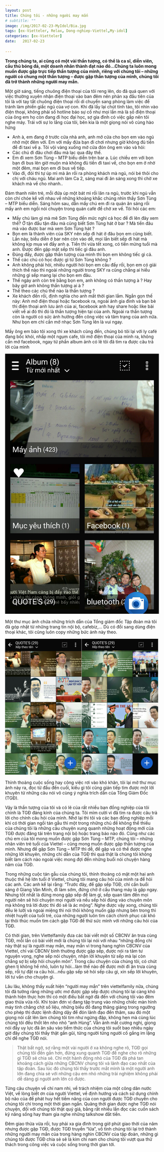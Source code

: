 ```yaml
---
layout: post
title: Chúng tôi - những người may mắn
# subtitle: ""
image: /img/2017-02-23-MyIdol/Bia.jpg
tags: [ex-Vietteler, Relax, Dong-nghiep-Viettel,My-idol]
categories: [ex-Vietteler]
date:   2017-02-23

---
```


**Trong chúng ta, ai cũng có một vài thần tượng, có thể là ca sĩ, diễn viên, cầu thủ bóng đá, một doanh nhân thành đạt nào đó…Chúng ta luôn mong muốn được gặp trực tiếp thần tượng của mình, riêng với chúng tôi – những người có chung một thần tượng – được gặp thần tượng của mình, chúng tôi đã trở thành những người may mắn.**

Một giờ sáng, tiếng chuông điện thoại của tôi reng lên, do đã quá quen với việc thường xuyên nhận điện thoại vào ban đêm nên phản xạ đầu tiên của tôi là với tay tắt chuông điện thoại rồi di chuyển sang phòng làm việc để tránh làm phiền giấc ngủ của vợ con. Khi đã lấy lại chút tỉnh táo, tôi nhìn vào điện thoại, không phải số hotline báo sự cố như mọi lần mà là số điện thoại của ông em họ còn đang đi học đại học, sợ gia đình có việc gấp nên tôi nghe máy. Trái với sự lo lắng của tôi, bên kia là một giọng nói vô cùng hào hứng
- Anh à, em đang ở trước cửa nhà anh, anh mở cửa cho bọn em vào ngủ nhờ một đêm với. Em với mấy đứa bạn đi chơi nhưng giờ không đủ tiền để đi taxi về ạ.
 Tôi vội vàng xuống mở cửa đón ông em vào và hỏi:
- Các chú đi đâu chơi đâu mà lạc qua đây thế.
- Em đi xem Sơn Tùng – MTP biểu diễn trên bar ạ. Lúc chiều em với bọn bạn đi bus lên giờ muộn mà không đủ tiền đi taxi về, cho bọn em ở nhờ một đêm, mai bọn em đi bus về tiếp.
- Vào đi, đói thì tự úp mì mà ăn rồi ra phòng khách mà ngủ, nói bé thôi cho chị với cháu ngủ. Mai anh làm Ca 2, sáng mai đi ăn sáng xong thì chờ xe khách mà về cho nhanh.. 

Đám thanh niên trẻ, mỗi đứa úp một bát mì rồi lăn ra ngủ, trước khi ngủ vẫn còn chí chóe kể với nhau về những khoảng khắc chúng nhìn thấy Sơn Tùng – MTP biểu diễn. Sáng hôm sau, dẫn mấy chú em đi ra quán ăn sáng rồi mấy anh em ngồi nói chuyện trong quán café để chờ xe về. Tôi hỏi các em: 
- Mấy chú làm gì mà mê Sơn Tùng đến mức nghỉ cả học để đi lên đây xem thế? Ở tận đẩu tận đâu mà cũng biết Sơn Tùng hát ở bar ? Mà tiền đâu mà vào được bar mà xem Sơn Tùng hát ? 
- Bọn em là thành viên của SKY nên sếp đi hát ở đâu bọn em cũng biết. Lần này, biểu diễn ở bar nên còn vào dễ, mọi lần biết sếp đi hát mà không kịp mua vé đấy anh ạ. Tiền thì vừa tết xong, có tiền mừng tuổi mà anh. Được đến gặp mặt sếp thì tiếc gì đâu anh.
- Đúng đấy, được gặp thần tượng của mình thì bọn em không tiếc gì cả. 
- Thế các chú có học được gì từ Sơn Tùng không ?
- Anh không phải hỏi, nhiều người hỏi bọn em câu đấy rồi, bọn em có giải thích thế nào thì ngoài những người trong SKY ra cũng chẳng ai hiểu những gì sếp mang lại cho bọn em đâu. 
- Thế ngày anh còn trẻ bằng bọn em, anh không có thần tượng à ? Hay bây giờ anh không thần tượng ai à ? 
- Thế theo các chú thế nào là thần tượng ?
- Xe khách đến rồi, định nghĩa cho anh mất thời gian lắm. Ngắn gọn thế này: Anh mở điện thoại hoặc facebook ra, ngoài ảnh gia đình và bạn bè thì điện thoại anh lưu ảnh của ai, facebook anh hay share hoặc like bài viết về ai đó thì đó là thần tượng hiện tại của anh. Ngoài ra thần tượng còn là người có sức ảnh hưởng đến công việc và tâm trạng của anh nữa. Như bọn em chỉ cần mở nhạc Sơn Tùng lên là vui ngay.

Mấy ông em bảo tôi xong thì xe khách cũng đến, chúng bỏ tôi lại với ly café đang bốc khói, nhấp một ngụm cafe, tôi mở điện thoại của mình ra, không cần mở facebook,  ngay từ phần album ảnh có lẽ tôi đã tìm ra được câu trả lời của mình


![Teamwork](/img/2017-02-23-MyIdol/Screenshot_1.jpg)

Một thư mục ảnh chứa những trích dẫn của Tổng giám đốc Tập đoàn mà tôi đã góp nhặt từ những trang tin nội bộ, cafebiz,... Dù có đổi sang dùng điện thoại khác, tôi cũng luôn copy những bức ảnh này theo. 

![Teamwork](/img/2017-02-23-MyIdol/QUOTE.jpg)

Thỉnh thoảng cuộc sống hay công việc rơi vào khó khăn, tôi lại mở thư mục ảnh này ra, đọc từ đầu đến cuối, kiểu gì tôi cũng gián tiếp tìm được một lời khuyên từ những câu nói vô cùng ý nghĩa trích dẫn của Tổng Giám Đốc (TGĐ). 

Vậy là thần tượng của tôi và có lẽ của rất nhiều bạn đồng nghiệp của tôi chính là TGĐ đáng kính của chúng ta. Tôi mỉm cười vì đã tìm ra được câu trả lời cho chính câu hỏi của mình. Nhớ lại thì tôi và các bạn đồng nghiệp mỗi khi có thời gian ngồi tán gẫu thì một trong những chủ đề không thể thiếu của chúng tôi là những câu chuyện xung quanh những hoạt động mới của TGĐ được đăng tải trên trang nội bộ hoặc trang báo nào đó. 
Cũng như các chú em của tôi mong muốn được gặp Sơn Tùng – MTP, chúng tôi – những nhân viên trẻ tuổi của Viettel – cũng mong muốn được gặp thần tượng của mình. Nhưng để gặp Sơn Tùng – MTP thì dễ, để gặp và có thể được nghe những lời khuyên, những chỉ dẫn của TGĐ thì quả thật là chúng tôi không biết làm cách nào ngoài việc mong đợi đến những buổi nói chuyện hàng năm của TGĐ. 

Trong những cuộc tán gẫu của chúng tôi, thỉnh thoảng có mặt một hai anh thuộc thế hệ lớn tuổi ở Viettel, chúng tôi mang câu hỏi của mình ra để hỏi các anh. Các anh kể lại rằng: “Trước đây, để gặp sếp TGĐ, chỉ cần buổi sáng ở Giang Văn Minh, đi làm sớm, đứng chờ ở cầu thang máy là gặp ngay. Nhưng tốt nhất là đừng mong gặp sếp để làm gì, sếp quan tâm đến mọi người nên sẽ hỏi chuyện mọi người và nếu sếp hỏi đúng vào chuyên môn mà không trả lời được thì đó sẽ là ác mộng”. Nghe được vậy xong, chúng tôi đều lè lưỡi và ngoài miệng thì nói thôi không muốn gặp nhưng bên trong thì nhiệt huyết của tuổi trẻ, của những người luôn tìm cách chinh phục cái khó lại thôi thúc muốn tìm cách gặp TGĐ để thử sức mình với những câu hỏi của TGĐ.

Có thời gian, trên Viettelfamily đưa các bài viết một số CBCNV ăn trưa cùng TGĐ, mỗi lần có bài viết mới là chúng tôi lại nói với nhau “những đồng chí này thật sự là người may mắn, may mắn vì trong hang nghìn CBCNV của Viettel, chỉ vài CBCNV bình thường được gặp sếp, được nói ra tâm tư nguyện vọng, nghe sếp nói chuyện, nhận lời khuyên từ sếp mà lại còn chẳng sợ bị sếp hỏi chuyên môn”. Trong câu chuyện của chúng tôi, có chút ghen tị không hề nhỏ, luôn tự hỏi…làm thế nào để được mời đi ăn trưa cùng sếp, rồi tự đặt ra câu hỏi…nếu gặp sếp sẽ hỏi sếp câu gì, xin sếp lời khuyên, lời tư vấn cho chuyện gì. 

Lâu lâu, không thấy xuất hiện “người may mắn” trên viettelfamily nữa, chúng tôi đã tưởng rằng những ước mơ được gặp sếp được chúng tôi lại càng khó thành hiện thực hơn thì có một điều bất ngờ đã đến với chúng tôi vào đêm giao thừa vừa rồi. Khi toàn đơn vị đang tập trung vào những chiếc màn hình máy tính chằng chịt số liệu, những biểu đồ đang thăng giáng trong ngưỡng cho phép thì được lệnh đứng dậy để đón lãnh đạo đến thăm, sau đó một giọng nói cất lên làm chúng tôi tim như ngừng đập, không hẹn mà cùng lúc chúng tôi đều thốt lên nho nhỏ “anh Hùng”. Vẫn ánh mắt cương nghị, giọng nói đầy uy lực đã ăn sâu vào tiềm thức của chúng tôi suốt bao nhiêu ngày giờ đây chúng tôi thấy thật gần gũi, từng người từng người cố gắng im lặng chỉ để nghe TGĐ nói. 

>Thật bất ngờ, sợ rằng một vài người ở xa không nghe rõ, TGĐ gọi chúng tôi đến gần hơn, đứng xung quanh TGĐ để nghe cho rõ những gì TGĐ sẽ chia sẻ. Chỉ một hành động nhỏ của TGĐ đã phá tan khoảng cách giữa những CBCNV chúng tôi và lãnh đạo cao nhất của tập đoàn. Sau lúc đó chúng tôi thấy trước mắt mình là một người anh lớn đang chia sẻ với những cậu em nhỏ những trải nghiệm không phải dễ dàng gì người anh lớn có được.  

Từng câu chuyện về chí nam nhi, về trách nhiệm của một công dân nước Việt, về lòng biết ơn của người Viettel, về định hướng và cách sử dụng chính bộ não của để phát huy hết tiềm năng của con người được TGĐ chuyển cho chúng tôi chỉ trong một thời gian ngắn. Quãng thời gian được nghe TGĐ nói chuyện, đối với chúng tôi thật quý giá, bằng rất nhiều lần đọc các cuốn sách kỹ năng sống hay tham gia nghe những talkshow đắt tiền. 

Đêm giao thừa vừa rồi, tuy phải xa gia đình trong giờ phút giao thời của năm nhưng được gặp TGĐ, được TGĐ truyền “lửa”, vô tình chúng tôi lại trở thành những người may mắn của trong hàng nghìn CBCNV của tập đoàn, những gì chúng tôi được TGĐ chia sẻ sẽ là kim chỉ nam cho chúng tôi vượt qua thử thách trong công việc và cuộc sống trong thời gian tới. 

